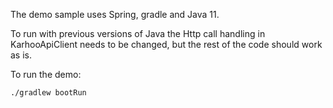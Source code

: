 The demo sample uses Spring, gradle and Java 11.

To run with previous versions of Java the Http call handling in KarhooApiClient needs to be changed, but the rest of the code should work as is. 

To run the demo:

```bash
./gradlew bootRun
```
